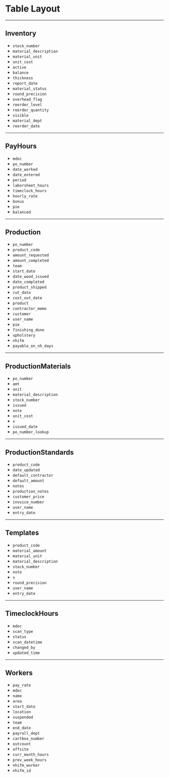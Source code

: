 # Table Layout

---

## Inventory

- `stock_number`
- `material_description`
- `material_unit`
- `unit_cost`
- `active`
- `balance`
- `thickness`
- `report_date`
- `material_status`
- `round_precision`
- `overhead_flag`
- `reorder_level`
- `reorder_quantity`
- `visible`
- `material_dept`
- `reorder_date`

---

## PayHours

- `mdoc`
- `po_number`
- `date_worked`
- `date_entered`
- `period`
- `laborsheet_hours`
- `timeclock_hours`
- `hourly_rate`
- `bonus`
- `pie`
- `balanced`

---

## Production

- `po_number`
- `product_code`
- `amount_requested`
- `amount_completed`
- `team`
- `start_date`
- `date_wood_issued`
- `date_completed`
- `product_shipped`
- `cut_date`
- `cost_out_date`
- `product`
- `contractor_memo`
- `customer`
- `user_name`
- `pie`
- `finishing_done`
- `upholstery`
- `nhifm`
- `payable_on_nh_days`

---

## ProductionMaterials

- `po_number`
- `amt`
- `unit`
- `material_description`
- `stock_number`
- `issued`
- `note`
- `unit_cost`
- `x`
- `issued_date`
- `po_number_lookup`

---

## ProductionStandards

- `product_code`
- `date_updated`
- `default_contractor`
- `default_amount`
- `notes`
- `production_notes`
- `customer_price`
- `invoice_number`
- `user_name`
- `entry_date`

---

## Templates

- `product_code`
- `material_amount`
- `material_unit`
- `material_description`
- `stock_number`
- `note`
- `x`
- `round_precision`
- `user_name`
- `entry_date`

---

## TimeclockHours

- `mdoc`
- `scan_type`
- `status`
- `scan_datetime`
- `changed_by`
- `updated_time`

---

## Workers

- `pay_rate`
- `mdoc`
- `name`
- `area`
- `start_date`
- `location`
- `suspended`
- `team`
- `end_date`
- `payroll_dept`
- `cartbox_number`
- `outcount`
- `offsite`
- `curr_month_hours`
- `prev_week_hours`
- `nhifm_worker`
- `nhifm_id`
